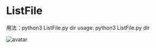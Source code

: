 # ListFile

用法：python3 ListFile.py dir
usage:  python3 ListFile.py dir

![avatar](https://github.com/jjddrr/ListFile/blob/main/1620667891(1).jpg)
